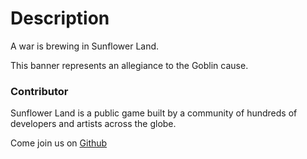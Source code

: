 # Description

A war is brewing in Sunflower Land.

This banner represents an allegiance to the Goblin cause.

### Contributor

Sunflower Land is a public game built by a community of hundreds of developers and artists across the globe.

Come join us on [Github](https://github.com/sunflower-land/sunflower-land)

